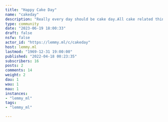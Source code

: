```yaml
---
title: "Happy Cake Day" 
name: "cakeday"
description: "Really every day should be cake day.All cake related things are welcome here, but particularly cake-day shout outs."
type: community
date: "2023-06-19 18:00:33"
draft: false
nsfw: false
actor_id: "https://lemmy.ml/c/cakeday"
host: lemmy.ml
lastmod: "1969-12-31 19:00:00"
published: "2022-04-18 00:23:35"
subscribers: 16
posts: 2
comments: 14
weight: 2
dau: 1
wau: 1
mau: 1
instances:
- "lemmy_ml"
tags: 
- "lemmy_ml"

---
```


